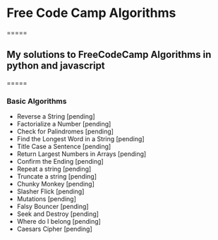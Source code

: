 # Free Code Camp Algorithms
=====
## My solutions to FreeCodeCamp Algorithms in python and javascript
=====
### Basic Algorithms 

* Reverse a String [pending]
* Factorialize a Number [pending]
* Check for Palindromes [pending]
* Find the Longest Word in a String [pending]
* Title Case a Sentence [pending]
* Return Largest Numbers in Arrays [pending]
* Confirm the Ending [pending]
* Repeat a string [pending]
* Truncate a string [pending]
* Chunky Monkey [pending]
* Slasher Flick [pending]
* Mutations [pending]
* Falsy Bouncer [pending]
* Seek and Destroy [pending]
* Where do I belong [pending]
* Caesars Cipher [pending]